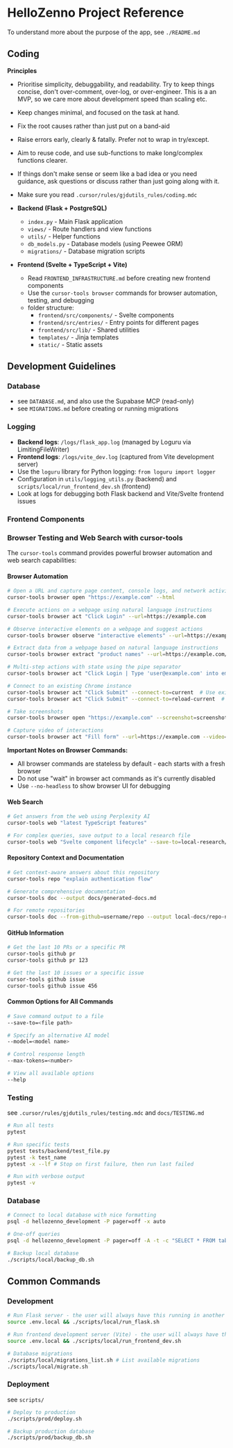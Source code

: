 # HelloZenno Project Reference

To understand more about the purpose of the app, see `./README.md`

## Coding

**Principles**
- Prioritise simplicity, debuggability, and readability. Try to keep things concise, don't over-comment, over-log, or over-engineer. This is a an MVP, so we care more about development speed than scaling etc.
- Keep changes minimal, and focused on the task at hand.
- Fix the root causes rather than just put on a band-aid 
- Raise errors early, clearly & fatally. Prefer not to wrap in try/except.
- Aim to reuse code, and use sub-functions to make long/complex functions clearer.
- If things don't make sense or seem like a bad idea or you need guidance, ask questions or discuss rather than just going along with it.


- Make sure you read `.cursor/rules/gjdutils_rules/coding.mdc`

- **Backend (Flask + PostgreSQL)**
  - `index.py` - Main Flask application
  - `views/` - Route handlers and view functions
  - `utils/` - Helper functions
  - `db_models.py` - Database models (using Peewee ORM)
  - `migrations/` - Database migration scripts

- **Frontend (Svelte + TypeScript + Vite)**
  - Read `FRONTEND_INFRASTRUCTURE.md` before creating new frontend components
  - Use the `cursor-tools browser` commands for browser automation, testing, and debugging
  - folder structure:
    - `frontend/src/components/` - Svelte components
    - `frontend/src/entries/` - Entry points for different pages
    - `frontend/src/lib/` - Shared utilities
    - `templates/` - Jinja templates
    - `static/` - Static assets

## Development Guidelines

### Database
- see `DATABASE.md`, and also use the Supabase MCP (read-only)
- see `MIGRATIONS.md` before creating or running migrations

### Logging
- **Backend logs**: `/logs/flask_app.log` (managed by Loguru via LimitingFileWriter)
- **Frontend logs**: `/logs/vite_dev.log` (captured from Vite development server)
- Use the `loguru` library for Python logging: `from loguru import logger`
- Configuration in `utils/logging_utils.py` (backend) and `scripts/local/run_frontend_dev.sh` (frontend)
- Look at logs for debugging both Flask backend and Vite/Svelte frontend issues

### Frontend Components

### Browser Testing and Web Search with cursor-tools

The `cursor-tools` command provides powerful browser automation and web search capabilities:

#### Browser Automation
```bash
# Open a URL and capture page content, console logs, and network activity
cursor-tools browser open "https://example.com" --html

# Execute actions on a webpage using natural language instructions
cursor-tools browser act "Click Login" --url=https://example.com

# Observe interactive elements on a webpage and suggest actions
cursor-tools browser observe "interactive elements" --url=https://example.com

# Extract data from a webpage based on natural language instructions
cursor-tools browser extract "product names" --url=https://example.com/products

# Multi-step actions with state using the pipe separator
cursor-tools browser act "Click Login | Type 'user@example.com' into email | Click Submit" --url=https://example.com

# Connect to an existing Chrome instance
cursor-tools browser act "Click Submit" --connect-to=current  # Use existing page without reloading
cursor-tools browser act "Click Submit" --connect-to=reload-current  # Use existing page and refresh

# Take screenshots
cursor-tools browser open "https://example.com" --screenshot=screenshots/example.png

# Capture video of interactions
cursor-tools browser act "Fill form" --url=https://example.com --video=recordings/
```

**Important Notes on Browser Commands:**
- All browser commands are stateless by default - each starts with a fresh browser
- Do not use "wait" in browser act commands as it's currently disabled
- Use `--no-headless` to show browser UI for debugging

#### Web Search
```bash
# Get answers from the web using Perplexity AI
cursor-tools web "latest TypeScript features"

# For complex queries, save output to a local research file
cursor-tools web "Svelte component lifecycle" --save-to=local-research/svelte-lifecycle.md
```

#### Repository Context and Documentation
```bash
# Get context-aware answers about this repository
cursor-tools repo "explain authentication flow"

# Generate comprehensive documentation
cursor-tools doc --output docs/generated-docs.md

# For remote repositories
cursor-tools doc --from-github=username/repo --output local-docs/repo-name.md
```

#### GitHub Information
```bash
# Get the last 10 PRs or a specific PR
cursor-tools github pr
cursor-tools github pr 123

# Get the last 10 issues or a specific issue
cursor-tools github issue
cursor-tools github issue 456
```

#### Common Options for All Commands
```bash
# Save command output to a file
--save-to=<file path>

# Specify an alternative AI model
--model=<model name>

# Control response length
--max-tokens=<number>

# View all available options
--help
```

### Testing

see `.cursor/rules/gjdutils_rules/testing.mdc` and `docs/TESTING.md`

```bash
# Run all tests
pytest

# Run specific tests
pytest tests/backend/test_file.py
pytest -k test_name
pytest -x --lf # Stop on first failure, then run last failed

# Run with verbose output
pytest -v
```

### Database
```bash
# Connect to local database with nice formatting
psql -d hellozenno_development -P pager=off -x auto

# One-off queries
psql -d hellozenno_development -P pager=off -A -t -c "SELECT * FROM table;"

# Backup local database
./scripts/local/backup_db.sh
```


## Common Commands

### Development
```bash
# Run Flask server - the user will always have this running in another terminal
source .env.local && ./scripts/local/run_flask.sh

# Run frontend development server (Vite) - the user will always have this running in another terminal
source .env.local && ./scripts/local/run_frontend_dev.sh

# Database migrations
./scripts/local/migrations_list.sh # List available migrations
./scripts/local/migrate.sh
```

### Deployment

see `scripts/`

```bash
# Deploy to production
./scripts/prod/deploy.sh

# Backup production database
./scripts/prod/backup_db.sh
```
